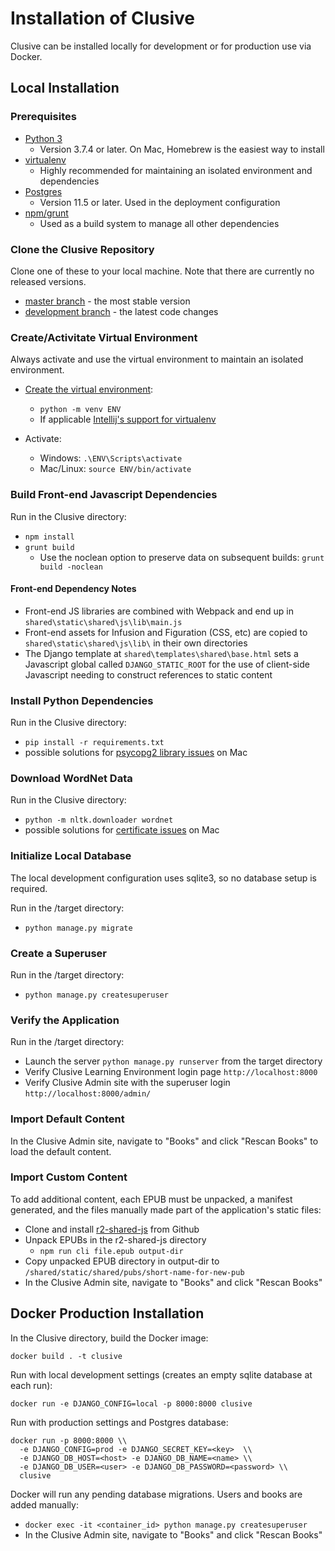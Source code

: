 # Installation of Clusive

Clusive can be installed locally for development or for production use via Docker.


## Local Installation

### Prerequisites

* [Python 3](https://www.python.org/downloads/)
  * Version 3.7.4 or later. On Mac, Homebrew is the easiest way to install
* [virtualenv](https://virtualenv.pypa.io/en/latest/) 
  * Highly recommended for maintaining an isolated environment and dependencies
* [Postgres](https://www.postgresql.org/) 
  * Version 11.5 or later. Used in the deployment configuration 
* [npm/grunt](https://www.npmjs.com/get-npm) 
  * Used as a build system to manage all other dependencies

  
### Clone the Clusive Repository

Clone one of these to your local machine.  Note that there are currently no released versions.
* [master branch](https://github.com/cast-org/clusive/) - the most stable version
* [development branch](https://github.com/cast-org/clusive/tree/development) - the latest code changes 

### Create/Activitate Virtual Environment
Always activate and use the virtual environment to maintain an isolated environment.

* [Create the virtual environment](https://docs.python.org/3/library/venv.html): 
  - `python -m venv ENV` 
  - If applicable [Intellij's support for virtualenv](https://www.jetbrains.com/help/idea/creating-virtual-environment.html)

* Activate:
  - Windows: `.\ENV\Scripts\activate`
  - Mac/Linux: `source ENV/bin/activate`


### Build Front-end Javascript Dependencies

Run in the Clusive directory:
* `npm install`
* `grunt build`
  - Use the noclean option to preserve data on subsequent builds: `grunt build -noclean`
 

#### Front-end Dependency Notes

* Front-end JS libraries are combined with Webpack and end up in `shared\static\shared\js\lib\main.js`
* Front-end assets for Infusion and Figuration (CSS, etc) are copied to `shared\static\shared\js\lib\` in their own directories
* The Django template at `shared\templates\shared\base.html` sets a Javascript global called `DJANGO_STATIC_ROOT` for the use of client-side Javascript needing to construct references to static content

### Install Python Dependencies

Run in the Clusive directory:
* `pip install -r requirements.txt`
* possible solutions for [psycopg2 library issues](https://stackoverflow.com/questions/26288042/error-installing-psycopg2-library-not-found-for-lssl) on Mac

### Download WordNet Data

Run in the Clusive directory:
* `python -m nltk.downloader wordnet`
* possible solutions for [certificate issues](https://stackoverflow.com/questions/38916452/nltk-download-ssl-certificate-verify-failed) on Mac

### Initialize Local Database

The local development configuration uses sqlite3, so no database setup is required.

Run in the /target directory:
* `python manage.py migrate`

### Create a Superuser

Run in the /target directory:
* `python manage.py createsuperuser`

### Verify the Application

Run in the /target directory:
* Launch the server `python manage.py runserver` from the target directory
* Verify Clusive Learning Environment login page `http://localhost:8000`
* Verify Clusive Admin site with the superuser login `http://localhost:8000/admin/`

### Import Default Content

In the Clusive Admin site, navigate to "Books" and click "Rescan Books" to load the default content.

### Import Custom Content

To add additional content, each EPUB must be unpacked, a manifest generated, and the files manually 
made part of the application's static files:
* Clone and install [r2-shared-js](https://github.com/readium/r2-shared-js) from Github
* Unpack EPUBs in the r2-shared-js directory
  * `npm run cli file.epub output-dir`
* Copy unpacked EPUB directory in output-dir to `/shared/static/shared/pubs/short-name-for-new-pub`
* In the Clusive Admin site, navigate to "Books" and click "Rescan Books"


## Docker Production Installation

In the Clusive directory, build the Docker image:

`docker build . -t clusive`

Run with local development settings (creates an empty sqlite database at each run):

`docker run -e DJANGO_CONFIG=local -p 8000:8000 clusive`

Run with production settings and Postgres database:

```
docker run -p 8000:8000 \\
  -e DJANGO_CONFIG=prod -e DJANGO_SECRET_KEY=<key>  \\
  -e DJANGO_DB_HOST=<host> -e DJANGO_DB_NAME=<name> \\
  -e DJANGO_DB_USER=<user> -e DJANGO_DB_PASSWORD=<password> \\
  clusive
```
Docker will run any pending database migrations. Users and books are added manually:

* `docker exec -it <container_id> python manage.py createsuperuser`
* In the Clusive Admin site, navigate to "Books" and click "Rescan Books"